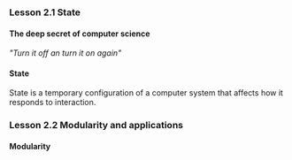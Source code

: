 ### Lesson 2.1 State

#### The deep secret of computer science

_"Turn it off an turn it on again"_

#### State

State is a temporary configuration of a computer system that affects how it responds to interaction.

### Lesson 2.2 Modularity and applications

#### Modularity
